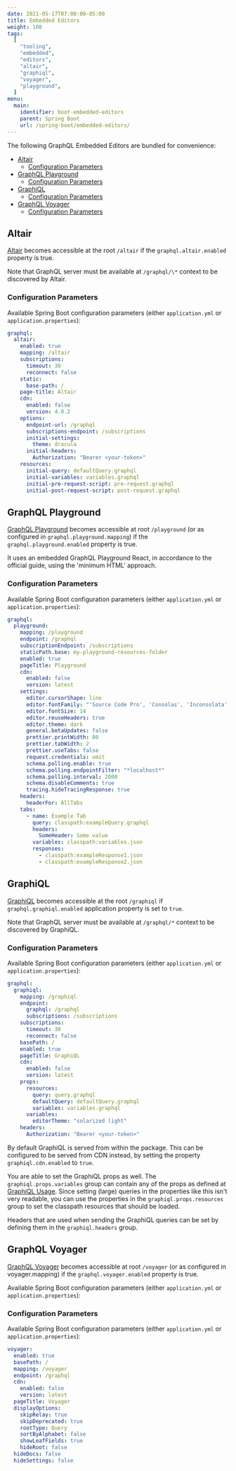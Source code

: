 ```yaml
---
date: 2021-05-17T07:00:00-05:00
title: Embedded Editors
weight: 100
tags:
  [
    "tooling",
    "embedded",
    "editors",
    "altair",
    "graphiql",
    "voyager",
    "playground",
  ]
menu:
  main:
    identifier: boot-embedded-editors
    parent: Spring Boot
    url: /spring-boot/embedded-editors/
---
```


The following GraphQL Embedded Editors are bundled for convenience:

- [Altair](#altair)
  - [Configuration Parameters](#configuration-parameters)
- [GraphQL Playground](#graphql-playground)
  - [Configuration Parameters](#configuration-parameters-1)
- [GraphiQL](#graphiql)
  - [Configuration Parameters](#configuration-parameters-2)
- [GraphQL Voyager](#graphql-voyager)
  - [Configuration Parameters](#configuration-parameters-3)

## Altair

[Altair](https://github.com/imolorhe/altair) becomes accessible at the root `/altair` if the `graphql.altair.enabled` property is true.

Note that GraphQL server must be available at `/graphql/\*` context to be discovered by Altair.

### Configuration Parameters

Available Spring Boot configuration parameters (either `application.yml` or `application.properties`):

```yaml
graphql:
  altair:
    enabled: true
    mapping: /altair
    subscriptions:
      timeout: 30
      reconnect: false
    static:
      base-path: /
    page-title: Altair
    cdn:
      enabled: false
      version: 4.0.2
    options:
      endpoint-url: /graphql
      subscriptions-endpoint: /subscriptions
      initial-settings:
        theme: dracula
      initial-headers:
        Authorization: "Bearer <your-token>"
    resources:
      initial-query: defaultQuery.graphql
      initial-variables: variables.graphql
      initial-pre-request-script: pre-request.graphql
      initial-post-request-script: post-request.graphql
```

## GraphQL Playground

[GraphQL Playground](https://github.com/prisma/graphql-playground) becomes accessible at root `/playground` (or as configured in `graphql.playground.mapping`) if the `graphql.playground.enabled` property is true.

It uses an embedded GraphQL Playground React, in accordance to the official guide, using the 'minimum HTML' approach.

### Configuration Parameters

Available Spring Boot configuration parameters (either `application.yml` or `application.properties`):

```yaml
graphql:
  playground:
    mapping: /playground
    endpoint: /graphql
    subscriptionEndpoint: /subscriptions
    staticPath.base: my-playground-resources-folder
    enabled: true
    pageTitle: Playground
    cdn:
      enabled: false
      version: latest
    settings:
      editor.cursorShape: line
      editor.fontFamily: "'Source Code Pro', 'Consolas', 'Inconsolata', 'Droid Sans Mono', 'Monaco', monospace"
      editor.fontSize: 14
      editor.reuseHeaders: true
      editor.theme: dark
      general.betaUpdates: false
      prettier.printWidth: 80
      prettier.tabWidth: 2
      prettier.useTabs: false
      request.credentials: omit
      schema.polling.enable: true
      schema.polling.endpointFilter: "*localhost*"
      schema.polling.interval: 2000
      schema.disableComments: true
      tracing.hideTracingResponse: true
    headers:
      headerFor: AllTabs
    tabs:
      - name: Example Tab
        query: classpath:exampleQuery.graphql
        headers:
          SomeHeader: Some value
        variables: classpath:variables.json
        responses:
          - classpath:exampleResponse1.json
          - classpath:exampleResponse2.json
```

## GraphiQL

[GraphiQL](https://github.com/graphql/graphiql) becomes accessible at the root `/graphiql` if `graphql.graphiql.enabled` application property is set to `true`.

Note that GraphQL server must be available at `/graphql/*` context to be discovered by Graph*i*QL.

### Configuration Parameters

Available Spring Boot configuration parameters (either `application.yml` or `application.properties`):

```yaml
graphql:
  graphiql:
    mapping: /graphiql
    endpoint:
      graphql: /graphql
      subscriptions: /subscriptions
    subscriptions:
      timeout: 30
      reconnect: false
    basePath: /
    enabled: true
    pageTitle: GraphiQL
    cdn:
      enabled: false
      version: latest
    props:
      resources:
        query: query.graphql
        defaultQuery: defaultQuery.graphql
        variables: variables.graphql
      variables:
        editorTheme: "solarized light"
    headers:
      Authorization: "Bearer <your-token>"
```

By default GraphiQL is served from within the package. This can be configured to be served from CDN
instead, by setting the property `graphiql.cdn.enabled` to `true`.

You are able to set the GraphiQL props as well. The `graphiql.props.variables` group can contain any
of the props as defined at [GraphiQL Usage](https://github.com/graphql/graphiql#usage). Since
setting (large) queries in the properties like this isn't very readable, you can use the properties
in the `graphiql.props.resources` group to set the classpath resources that should be loaded.

Headers that are used when sending the GraphiQL queries can be set by defining them in
the `graphiql.headers` group.

## GraphQL Voyager

[GraphQL Voyager](https://github.com/APIs-guru/graphql-voyager) becomes accessible at root `/voyager` (or as configured in voyager.mapping) if the `graphql.voyager.enabled` property is true.

Available Spring Boot configuration parameters (either `application.yml` or `application.properties`):

### Configuration Parameters

Available Spring Boot configuration parameters (either `application.yml` or `application.properties`):

```yaml
voyager:
  enabled: true
  basePath: /
  mapping: /voyager
  endpoint: /graphql
  cdn:
    enabled: false
    version: latest
  pageTitle: Voyager
  displayOptions:
    skipRelay: true
    skipDeprecated: true
    rootType: Query
    sortByAlphabet: false
    showLeafFields: true
    hideRoot: false
  hideDocs: false
  hideSettings: false
```
